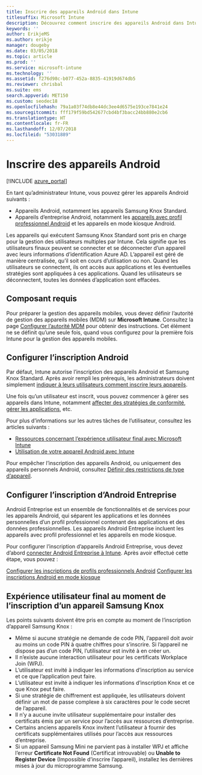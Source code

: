 ```yaml
---
title: Inscrire des appareils Android dans Intune
titlesuffix: Microsoft Intune
description: Découvrez comment inscrire des appareils Android dans Intune.
keywords: ''
author: ErikjeMS
ms.author: erikje
manager: dougeby
ms.date: 03/05/2018
ms.topic: article
ms.prod: ''
ms.service: microsoft-intune
ms.technology: ''
ms.assetid: f276d98c-b077-452a-8835-41919d674db5
ms.reviewer: chrisbal
ms.suite: ems
search.appverid: MET150
ms.custom: seodec18
ms.openlocfilehash: 79a1a03f74db8e44dc3ee4d6575e193ce7841e24
ms.sourcegitcommit: fff179f59bd542677cbd4bf3bacc24bb880e2cb6
ms.translationtype: HT
ms.contentlocale: fr-FR
ms.lasthandoff: 12/07/2018
ms.locfileid: "53031889"
---
```

# <a name="enroll-android-devices"></a>Inscrire des appareils Android

[!INCLUDE [azure_portal](./includes/azure_portal.md)]

En tant qu’administrateur Intune, vous pouvez gérer les appareils Android suivants :
- Appareils Android, notamment les appareils Samsung Knox Standard.
- Appareils d’entreprise Android, notamment les [appareils avec profil professionnel Android](#enable-enrollment-of-android-for-work-devices) et les appareils en mode kiosque Android.

Les appareils qui exécutent Samsung Knox Standard sont pris en charge pour la gestion des utilisateurs multiples par Intune. Cela signifie que les utilisateurs finaux peuvent se connecter et se déconnecter d’un appareil avec leurs informations d’identification Azure AD. L’appareil est géré de manière centralisée, qu’il soit en cours d’utilisation ou non. Quand les utilisateurs se connectent, ils ont accès aux applications et les éventuelles stratégies sont appliquées à ces applications. Quand les utilisateurs se déconnectent, toutes les données d’application sont effacées.

## <a name="prerequisite"></a>Composant requis

Pour préparer la gestion des appareils mobiles, vous devez définir l’autorité de gestion des appareils mobiles (MDM) sur **Microsoft Intune**. Consultez la page [Configurer l’autorité MDM](mdm-authority-set.md) pour obtenir des instructions. Cet élément ne se définit qu’une seule fois, quand vous configurez pour la première fois Intune pour la gestion des appareils mobiles.

## <a name="set-up-android-enrollment"></a>Configurer l’inscription Android

Par défaut, Intune autorise l’inscription des appareils Android et Samsung Knox Standard. Après avoir rempli les prérequis, les administrateurs doivent simplement [indiquer à leurs utilisateurs comment inscrire leurs appareils](/intune-user-help/enroll-your-device-in-intune-android).

Une fois qu’un utilisateur est inscrit, vous pouvez commencer à gérer ses appareils dans Intune, notamment [affecter des stratégies de conformité](compliance-policy-create-android.md), [gérer les applications](app-management.md), etc.

Pour plus d’informations sur les autres tâches de l’utilisateur, consultez les articles suivants :

- [Ressources concernant l’expérience utilisateur final avec Microsoft Intune](end-user-educate.md)
- [Utilisation de votre appareil Android avec Intune](https://docs.microsoft.com/intune-user-help/using-your-android-device-with-intune)

Pour empêcher l’inscription des appareils Android, ou uniquement des appareils personnels Android, consultez [Définir des restrictions de type d’appareil](enrollment-restrictions-set.md).

## <a name="set-up-android-enterprise-enrollment"></a>Configurer l’inscription d’Android Entreprise

Android Entreprise est un ensemble de fonctionnalités et de services pour les appareils Android, qui séparent les applications et les données personnelles d’un profil professionnel contenant des applications et des données professionnelles. Les appareils Android Entreprise incluent les appareils avec profil professionnel et les appareils en mode kiosque. 

Pour configurer l’inscription d’appareils Android Entreprise, vous devez d’abord [connecter Android Entreprise à Intune](connect-intune-android-enterprise.md). Après avoir effectué cette étape, vous pouvez :

[Configurer les inscriptions de profils professionnels Android](android-work-profile-enroll.md)
[Configurer les inscriptions Android en mode kiosque](android-kiosk-enroll.md)

## <a name="end-user-experience-when-enrolling-a-samsung-knox-device"></a>Expérience utilisateur final au moment de l’inscription d’un appareil Samsung Knox
Les points suivants doivent être pris en compte au moment de l’inscription d’appareil Samsung Knox :
-   Même si aucune stratégie ne demande de code PIN, l’appareil doit avoir au moins un code PIN à quatre chiffres pour s’inscrire. Si l’appareil ne dispose pas d’un code PIN, l’utilisateur est invité à en créer un.
-   Il n’existe aucune interaction utilisateur pour les certificats Workplace Join (WPJ).
-   L’utilisateur est invité à indiquer les informations d’inscription au service et ce que l’application peut faire.
-   L’utilisateur est invité à indiquer les informations d’inscription Knox et ce que Knox peut faire.
-   Si une stratégie de chiffrement est appliquée, les utilisateurs doivent définir un mot de passe complexe à six caractères pour le code secret de l’appareil.
-   Il n’y a aucune invite utilisateur supplémentaire pour installer des certificats émis par un service pour l’accès aux ressources d’entreprise.
- Certains anciens appareils Knox invitent l’utilisateur à fournir des certificats supplémentaires utilisés pour l’accès aux ressources d’entreprise.
- Si un appareil Samsung Mini ne parvient pas à installer WPJ et affiche l’erreur **Certificate Not Found** (Certificat introuvable) ou **Unable to Register Device** (Impossible d’inscrire l’appareil), installez les dernières mises à jour du microprogramme Samsung.
